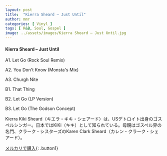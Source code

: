 ```yaml
---
layout: post
title:  "Kierra Sheard – Just Until"
author: mmr
categories: [ Vinyl ]
tags: [ R&B, Soul, Gospel ]
image: ../assets/images/Kierra Sheard – Just Until.jpg
---
```


#### Kierra Sheard – Just Until

A1. Let Go (Rock Soul Remix)

A2. You Don't Know (Monsta's Mix)

A3. Churgh Nite

B1. That Thing

B2. Let Go (LP Version)

B3. Let Go (The Godson Concept)

Kierra Kiki Sheard（キエラ・キキ・シェアード）は、USデトロイト出身のゴスペルシンガー。日本ではKiKi（キキ）として知られている。母親はゴスペル界の名門、クラーク・シスターズのKaren Clark Sheard（カレン・クラーク・シェアード）。

[メルカリで購入](https://jp.mercari.com/item/m74116877219){: .button1}

